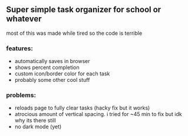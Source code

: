 ## Super simple task organizer for school or whatever
most of this was made while tired so the code is terrible
### features:
- automatically saves in browser 
- shows percent completion
- custom icon/border color for each task
- probably some other cool stuff

### problems:
- reloads page to fully clear tasks (hacky fix but it works)
- atrocious amount of vertical spacing. i tried for ~45 min to fix but idk why its there still
- no dark mode (yet)